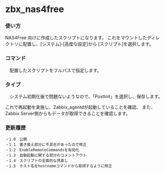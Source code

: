 zbx_nas4free
============

### 使い方 ###
NAS4Free 向けに作成したスクリプトになります。
これをマウントしたディレクトリに配置し、[システム]-[高度な設定]から
[スクリプト]を選択します。

### コマンド ###
　配置したスクリプトをフルパスで指定します。

### タイプ ###
　システム初期化後で問題ないようなので、「PostInit」を選択し、保存します。

これで再起動を実施し、Zabbix_agentdが起動していることを確認、
また、Zabbix Server側からもデータが取得できることを確認します。

### 更新履歴 ###

    ・1.0　公開
    ・1.1　書き換え部分に不具合があったので修正
    ・1.2　EnableRemoteCommandsを有効化
    ・1.3　自動起動に関する部分のコメントアウト
    ・1.4　スクリプトの全面的な見直し
    ・1.5　ホスト名をhostnameコマンドから取得するように修正
